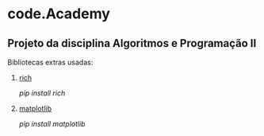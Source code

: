 # code.Academy
## Projeto da disciplina Algoritmos e Programação II

Bibliotecas extras usadas:
1. [rich](https://rich.readthedocs.io/en/stable/introduction.html)
   
   *pip install rich*
2. [matplotlib](https://matplotlib.org/)
  
   *pip install matplotlib*


